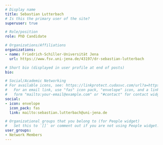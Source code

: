 ```yaml
---
# Display name
title: Sebastian Lutterbach
# Is this the primary user of the site?
superuser: true

# Role/position
role: PhD Candidate

# Organizations/Affiliations
organizations:
- name: Friedrich-Schiller-Universität Jena
  url: https://www.fsv.uni-jena.de/43197/dr-sebastian-lutterbach

# Short bio (displayed in user profile at end of posts)
bio: 

# Social/Academic Networking
# For available icons, see: https://linkprotect.cudasvc.com/url?a=https%3a%2f%2fsourcethemes.com%2facademic%2fdocs%2fpage-builder%2f%23icons&c=E,1,03Q55I8O6D-V-MsaI5i3Th7UvGHpRVj6l4dANOBXiQaBRckWF-Uxi40d1B8mh5T88rS8FWL6R2UVO5-e4mDAmzVU5C2FJcU0kEkb6Qi2tyc,&typo=1
#   For an email link, use "fas" icon pack, "envelope" icon, and a link in the
#   form "mailto:your-email@example.com" or "#contact" for contact widget.
social:
- icon: envelope
  icon_pack: fas
  link: mailto:sebastian.lutterbach@uni-jena.de

# Organizational groups that you belong to (for People widget)
#   Set this to `[]` or comment out if you are not using People widget.
user_groups:
- Network Members
---
```

